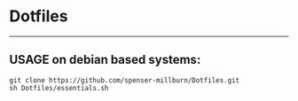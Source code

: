 # Dotfiles
---

## USAGE on debian based systems:
```
git clone https://github.com/spenser-millburn/Dotfiles.git 
sh Dotfiles/essentials.sh
```
